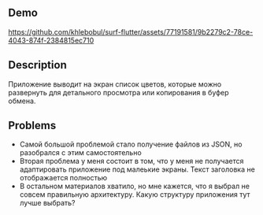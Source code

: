 ## Demo
https://github.com/khlebobul/surf-flutter/assets/77191581/9b2279c2-78ce-4043-874f-2384815ec710

## Description

Приложение выводит на экран список цветов, которые можно развернуть для детального просмотра или копирования в буфер обмена.

## Problems

- Самой большой проблемой стало получение файлов из JSON, но разобрался с этим самостоятельно 
- Вторая проблема у меня состоит в том, что у меня не получается адаптировать приложение под малеькие экраны. Текст заголовка не отображается полностью
- В остальном материалов хватило, но мне кажется, что я выбрал не совсем правильную архитектуру. Какую структуру приложения тут лучше выбрать?
